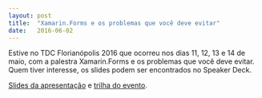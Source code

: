 ```yaml
---
layout: post
title:  "Xamarin.Forms e os problemas que você deve evitar"
date:   2016-06-02
---
```


<p class="intro"><span class="dropcap">E</span>stive no TDC Florianópolis 2016 que ocorreu nos dias 11, 12, 13 e 14 de maio, com a palestra Xamarin.Forms e os problemas que você deve evitar. Quem tiver interesse, os slides podem ser encontrados no Speaker Deck.</p>

[Slides da apresentação][slides] e [trilha do evento][trilha].

[slides]: https://speakerdeck.com/ionixjunior/xamarin-forms-e-os-problemas-que-voce-deve-evitar
[trilha]: http://www.thedevelopersconference.com.br/tdc/2016/florianopolis/trilha-xamarin